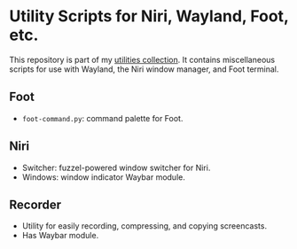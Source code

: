 # Utility Scripts for Niri, Wayland, Foot, etc.

This repository is part of my [utilities collection](https://sr.ht/~ficd/utils/). It contains miscellaneous scripts for use with Wayland, the Niri window manager, and Foot terminal.

## Foot

- `foot-command.py`: command palette for Foot.

## Niri

- Switcher: fuzzel-powered window switcher for Niri.
- Windows: window indicator Waybar module.

## Recorder

- Utility for easily recording, compressing, and copying screencasts.
- Has Waybar module.
